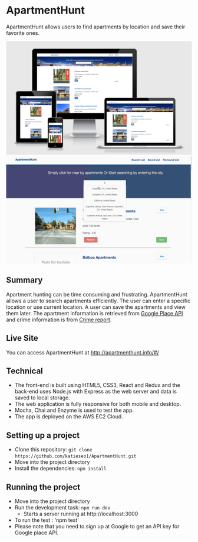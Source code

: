 # ApartmentHunt
ApartmentHunt allows users to find apartments by location and save their favorite ones.

![Screenshots](https://github.com/katieseo1/ApartmentHunt/blob/master/img/responsive.png)
![Screenshots](https://github.com/katieseo1/ApartmentHunt/blob/master/img/demo.gif)


## Summary
Apartment hunting can be time consuming and frustrating. ApartmentHunt allows a user to search apartments efficiently.  The user can enter a specific location or
use current location. A user can save the apartments and view them later.  The apartment information is retrieved
from [Google Place API](https://developers.google.com/places/) and crime information is from [Crime report](https://www.crimereports.com).

## Live Site
You can access ApartmentHunt at http://apartmenthunt.info/#/

## Technical
* The front-end is built using HTML5, CSS3, React and Redux and the back-end uses Node.js with Express as the web server and data is saved to local storage.
* The web application is fully responsive for both mobile and desktop.
* Mocha, Chai and Enzyme is used to test the app.
* The app is deployed on the AWS EC2 Cloud.



## Setting up a project
* Clone this repository: `git clone https://github.com/katieseo1/ApartmentHunt.git`
* Move into the project directory
* Install the dependencies: `npm install`



## Running the project
* Move into the project directory
* Run the development task: `npm run dev`
    * Starts a server running at http://localhost:3000
* To run the test : 'npm test'
* Please note that you need to sign up at Google to get an API key for Google place API.
